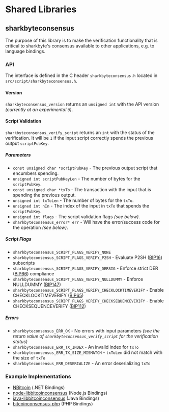 Shared Libraries
================

## sharkbyteconsensus

The purpose of this library is to make the verification functionality that is critical to sharkbyte's consensus available to other applications, e.g. to language bindings.

### API

The interface is defined in the C header `sharkbyteconsensus.h` located in  `src/script/sharkbyteconsensus.h`.

#### Version

`sharkbyteconsensus_version` returns an `unsigned int` with the API version *(currently at an experimental `0`)*.

#### Script Validation

`sharkbyteconsensus_verify_script` returns an `int` with the status of the verification. It will be `1` if the input script correctly spends the previous output `scriptPubKey`.

##### Parameters
- `const unsigned char *scriptPubKey` - The previous output script that encumbers spending.
- `unsigned int scriptPubKeyLen` - The number of bytes for the `scriptPubKey`.
- `const unsigned char *txTo` - The transaction with the input that is spending the previous output.
- `unsigned int txToLen` - The number of bytes for the `txTo`.
- `unsigned int nIn` - The index of the input in `txTo` that spends the `scriptPubKey`.
- `unsigned int flags` - The script validation flags *(see below)*.
- `sharkbyteconsensus_error* err` - Will have the error/success code for the operation *(see below)*.

##### Script Flags
- `sharkbyteconsensus_SCRIPT_FLAGS_VERIFY_NONE`
- `sharkbyteconsensus_SCRIPT_FLAGS_VERIFY_P2SH` - Evaluate P2SH ([BIP16](https://github.com/bitcoin/bips/blob/master/bip-0016.mediawiki)) subscripts
- `sharkbyteconsensus_SCRIPT_FLAGS_VERIFY_DERSIG` - Enforce strict DER ([BIP66](https://github.com/bitcoin/bips/blob/master/bip-0066.mediawiki)) compliance
- `sharkbyteconsensus_SCRIPT_FLAGS_VERIFY_NULLDUMMY` - Enforce NULLDUMMY ([BIP147](https://github.com/bitcoin/bips/blob/master/bip-0147.mediawiki))
- `sharkbyteconsensus_SCRIPT_FLAGS_VERIFY_CHECKLOCKTIMEVERIFY` - Enable CHECKLOCKTIMEVERIFY ([BIP65](https://github.com/bitcoin/bips/blob/master/bip-0065.mediawiki))
- `sharkbyteconsensus_SCRIPT_FLAGS_VERIFY_CHECKSEQUENCEVERIFY` - Enable CHECKSEQUENCEVERIFY ([BIP112](https://github.com/bitcoin/bips/blob/master/bip-0112.mediawiki))

##### Errors
- `sharkbyteconsensus_ERR_OK` - No errors with input parameters *(see the return value of `sharkbyteconsensus_verify_script` for the verification status)*
- `sharkbyteconsensus_ERR_TX_INDEX` - An invalid index for `txTo`
- `sharkbyteconsensus_ERR_TX_SIZE_MISMATCH` - `txToLen` did not match with the size of `txTo`
- `sharkbyteconsensus_ERR_DESERIALIZE` - An error deserializing `txTo`

### Example Implementations
- [NBitcoin](https://github.com/NicolasDorier/NBitcoin/blob/master/NBitcoin/Script.cs#L814) (.NET Bindings)
- [node-libbitcoinconsensus](https://github.com/bitpay/node-libbitcoinconsensus) (Node.js Bindings)
- [java-libbitcoinconsensus](https://github.com/dexX7/java-libbitcoinconsensus) (Java Bindings)
- [bitcoinconsensus-php](https://github.com/Bit-Wasp/bitcoinconsensus-php) (PHP Bindings)
